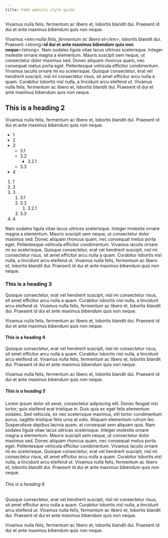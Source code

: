 ```yaml
---
title: Fabb website style guide
---
```


Vivamus nulla felis, fermentum ac libero et, lobortis blandit dui. Praesent id dui et ante maximus bibendum quis non neque.

Vivamus &lt;em&gt;<em>nulla felis, fermentum ac libero et</em>&lt;/em&gt;, lobortis blandit dui. Praesent &lt;strong&gt;<strong>id dui et ante maximus bibendum quis non neque</strong>&lt;/strong&gt;. Nam sodales ligula vitae lacus ultrices scelerisque. Integer molestie ornare magna a elementum. Mauris suscipit sem neque, ut consectetur dolor maximus sed. Donec aliquam rhoncus quam, nec consequat metus porta eget. Pellentesque vehicula efficitur condimentum. Vivamus iaculis ornare mi eu scelerisque. Quisque consectetur, erat vel hendrerit suscipit, nisl mi consectetur risus, sit amet efficitur arcu nulla a quam. Curabitur lobortis nisl nulla, a tincidunt arcu eleifend ut. Vivamus nulla felis, fermentum ac libero et, lobortis blandit dui. Praesent id dui et ante maximus bibendum quis non neque.

## This is a heading 2

Vivamus nulla felis, fermentum ac libero et, lobortis blandit dui. Praesent id dui et ante maximus bibendum quis non neque.

- 1
- 2
- 3
   - 3.1
   - 3.2
      - 3.2.1
   - 3.3
- 4

1. 1
1. 2
1. 3
   1. 3.1
   1. 3.2
      1. 3.2.1
   1. 3.3
1. 4

Nam sodales ligula vitae lacus ultrices scelerisque. Integer molestie ornare magna a elementum. Mauris suscipit sem neque, ut consectetur dolor maximus sed. Donec aliquam rhoncus quam, nec consequat metus porta eget. Pellentesque vehicula efficitur condimentum. Vivamus iaculis ornare mi eu scelerisque. Quisque consectetur, erat vel hendrerit suscipit, nisl mi consectetur risus, sit amet efficitur arcu nulla a quam. Curabitur lobortis nisl nulla, a tincidunt arcu eleifend ut. Vivamus nulla felis, fermentum ac libero et, lobortis blandit dui. Praesent id dui et ante maximus bibendum quis non neque.

### This is a heading 3

Quisque consectetur, erat vel hendrerit suscipit, nisl mi consectetur risus, sit amet efficitur arcu nulla a quam. Curabitur lobortis nisl nulla, a tincidunt arcu eleifend ut. Vivamus nulla felis, fermentum ac libero et, lobortis blandit dui. Praesent id dui et ante maximus bibendum quis non neque.

Vivamus nulla felis, fermentum ac libero et, lobortis blandit dui. Praesent id dui et ante maximus bibendum quis non neque.

#### This is a heading 4

Quisque consectetur, erat vel hendrerit suscipit, nisl mi consectetur risus, sit amet efficitur arcu nulla a quam. Curabitur lobortis nisl nulla, a tincidunt arcu eleifend ut. Vivamus nulla felis, fermentum ac libero et, lobortis blandit dui. Praesent id dui et ante maximus bibendum quis non neque.

Vivamus nulla felis, fermentum ac libero et, lobortis blandit dui. Praesent id dui et ante maximus bibendum quis non neque.

##### This is a heading 5

Lorem ipsum dolor sit amet, consectetur adipiscing elit. Donec feugiat nisl tortor, quis eleifend erat tristique in. Duis quis ex eget felis elementum sodales. Sed vehicula, ex nec scelerisque maximus, elit tortor condimentum purus, sagittis tristique felis urna at odio. Aliquam elementum rutrum leo. Suspendisse dapibus lacinia quam, at consequat sem aliquam quis. Nam sodales ligula vitae lacus ultrices scelerisque. Integer molestie ornare magna a elementum. Mauris suscipit sem neque, ut consectetur dolor maximus sed. Donec aliquam rhoncus quam, nec consequat metus porta eget. Pellentesque vehicula efficitur condimentum. Vivamus iaculis ornare mi eu scelerisque. Quisque consectetur, erat vel hendrerit suscipit, nisl mi consectetur risus, sit amet efficitur arcu nulla a quam. Curabitur lobortis nisl nulla, a tincidunt arcu eleifend ut. Vivamus nulla felis, fermentum ac libero et, lobortis blandit dui. Praesent id dui et ante maximus bibendum quis non neque.

###### This is a heading 6

Quisque consectetur, erat vel hendrerit suscipit, nisl mi consectetur risus, sit amet efficitur arcu nulla a quam. Curabitur lobortis nisl nulla, a tincidunt arcu eleifend ut. Vivamus nulla felis, fermentum ac libero et, lobortis blandit dui. Praesent id dui et ante maximus bibendum quis non neque.

Vivamus nulla felis, fermentum ac libero et, lobortis blandit dui. Praesent id dui et ante maximus bibendum quis non neque.
